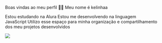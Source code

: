 
Boas vindas ao meu perfil 💙💙
Meu nome é kelinhaa

Estou estudando na Alura
Estou me desenvolvendo na linguagem JavaScript
Utilizo esse espaço para minha organização e compartilhamento dos meu projetos desenvolvidos

![](https://media1.tenor.com/m/Q_xal9aCL54AAAAd/tasha-okereke-e-kyan.gif)
